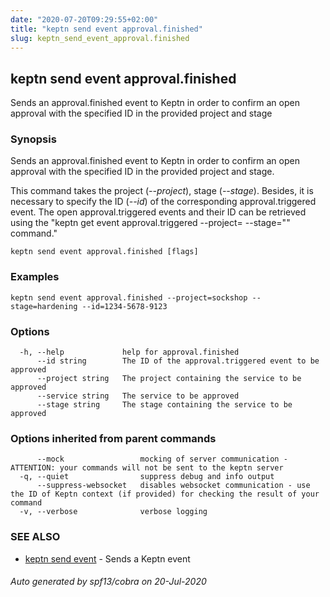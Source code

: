 ```yaml
---
date: "2020-07-20T09:29:55+02:00"
title: "keptn send event approval.finished"
slug: keptn_send_event_approval.finished
---
```

## keptn send event approval.finished

Sends an approval.finished event to Keptn in order to confirm an open approval with the specified ID in the provided project and stage

### Synopsis

Sends an approval.finished event to Keptn in order to confirm an open approval
with the specified ID in the provided project and stage. 

This command takes the project (*--project*), stage (*--stage*). Besides, it is necessary to specify the ID (*--id*) of the corresponding approval.triggered event.
The open approval.triggered events and their ID can be retrieved using the "keptn get event approval.triggered --project=<project> --stage=<stage>"" command."


```
keptn send event approval.finished [flags]
```

### Examples

```
keptn send event approval.finished --project=sockshop --stage=hardening --id=1234-5678-9123
```

### Options

```
  -h, --help             help for approval.finished
      --id string        The ID of the approval.triggered event to be approved
      --project string   The project containing the service to be approved
      --service string   The service to be approved
      --stage string     The stage containing the service to be approved
```

### Options inherited from parent commands

```
      --mock                 mocking of server communication - ATTENTION: your commands will not be sent to the keptn server
  -q, --quiet                suppress debug and info output
      --suppress-websocket   disables websocket communication - use the ID of Keptn context (if provided) for checking the result of your command
  -v, --verbose              verbose logging
```

### SEE ALSO

* [keptn send event](../keptn_send_event/)	 - Sends a Keptn event

###### Auto generated by spf13/cobra on 20-Jul-2020

